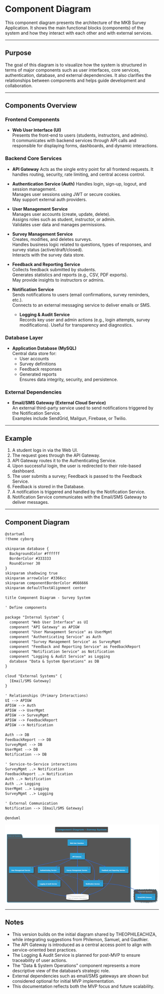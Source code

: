 # Component Diagram

This component diagram presents the architecture of the MKB Survey Application. It shows the main functional blocks (components) of the system and how they interact with each other and with external services.

---

## Purpose

The goal of this diagram is to visualize how the system is structured in terms of major components such as user interfaces, core services, authentication, database, and external dependencies. It also clarifies the relationships between components and helps guide development and collaboration.

---

## Components Overview

### Frontend Components

- **Web User Interface (UI)**  
  Presents the front-end to users (students, instructors, and admins).  
  It communicates with backend services through API calls and responsible for displaying forms, dashboards, and dynamic interactions.

### Backend Core Services

- **API Gateway**
  Acts as the single entry point for all frontend requests.
  It handles routing, security, rate limiting, and central access control.

- **Authentication Service (Auth)**
  Handles login, sign-up, logout, and session management.  
  Manages user sessions using JWT or secure cookies.  
  May support external auth providers.

- **User Management Service**  
  Manages user accounts (create, update, delete).  
  Assigns roles such as student, instructor, or admin.  
  Validates user data and manages permissions.

- **Survey Management Service**  
  Creates, modifies, and deletes surveys.  
  Handles business logic related to questions, types of responses, and survey status (active/draft/closed).  
  Interacts with the survey data store.

- **Feedback and Reporting Service**  
  Collects feedback submitted by students.  
  Generates statistics and reports (e.g., CSV, PDF exports).  
  May provide insights to instructors or admins.

- **Notification Service**  
  Sends notifications to users (email confirmations, survey reminders, etc.).  
  Connects to an external messaging service to deliver emails or SMS.

  - **Logging & Audit Service**  
    Records key user and admin actions (e.g., login attempts, survey modifications).
    Useful for transparency and diagnostics.

### Database Layer

- **Application Database (MySQL)**  
  Central data store for:
  - User accounts
  - Survey definitions
  - Feedback responses
  - Generated reports  
    Ensures data integrity, security, and persistence.

### External Dependencies

- **Email/SMS Gateway (External Cloud Service)**  
  An external third-party service used to send notifications triggered by the Notification Service.  
  Examples include SendGrid, Mailgun, Firebase, or Twilio.

---

## Example

1. A student logs in via the Web UI.
2. The request goes through the API Gateway.
3. API Gateway routes it to the Authenticating Service.
4. Upon successful login, the user is redirected to their role-based dashboard.
5. The user submits a survey; Feedback is passed to the Feedback Service.
6. Feedback is stored in the Database.
7. A notification is triggered and handled by the Notification Service.
8. Notification Service communicates with the Email/SMS Gateway to deliver messages.

---

## Component Diagram

```
@startuml
!theme cyborg

skinparam database {
  BackgroundColor #ffffff
  BorderColor #333333
  RoundCorner 30
}
skinparam shadowing true
skinparam arrowColor #3366cc
skinparam componentBorderColor #666666
skinparam defaultTextAlignment center

title Component Diagram - Survey System

' Define components

package "Internal System" {
  component "Web User Interface" as UI
  component "API Gateway" as APIGW
  component "User Management Service" as UserMgmt
  component "Authenticating Service" as Auth
  component "Survey Management Service" as SurveyMgmt
  component "Feedback and Reporting Service" as FeedbackReport
  component "Notification Service" as Notification
  component "Logging & Audit Service" as Logging
  database "Data & System Operations" as DB
}

cloud "External Systems" {
  [Email/SMS Gateway]
}

' Relationships (Primary Interactions)
UI --> APIGW
APIGW --> Auth
APIGW --> UserMgmt
APIGW --> SurveyMgmt
APIGW --> FeedbackReport
APIGW --> Notification

Auth --> DB
FeedbackReport --> DB
SurveyMgmt --> DB
UserMgmt --> DB
Notification --> DB

' Service-to-Service interactions
SurveyMgmt ..> Notification
FeedbackReport ..> Notification
Auth ..> Notification
Auth ..> Logging
UserMgmt ..> Logging
SurveyMgmt ..> Logging 

' External Communication
Notification --> [Email/SMS Gateway]

@enduml

```

![Component Diagram](image-3.png)

---

## Notes

- This version builds on the initial diagram shared by THEOPHILEACHIZA, while integrating suggestions from Philemon, Samuel, and Gauthier.
- The API Gateway is introduced as a central access point to align with service-oriented best practices.
- The Logging & Audit Service is planned for post-MVP to ensure traceability of user actions.
- The "Data & System Operations" component represents a more descriptive view of the database’s strategic role.
- External dependencies such as email/SMS gateways are shown but considered optional for initial MVP implementation.
- This documentation reflects both the MVP focus and future scalability.
